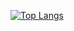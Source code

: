 [![Top Langs](https://github-readme-stats.vercel.app/api/top-langs?username=osmanbal97&layout=compact&hide_title=false&card_width=360&langs_count=8&theme=react&hide_border=false&countprivate=true)](https://github.com/osmanbal97/github-readme-stats)
